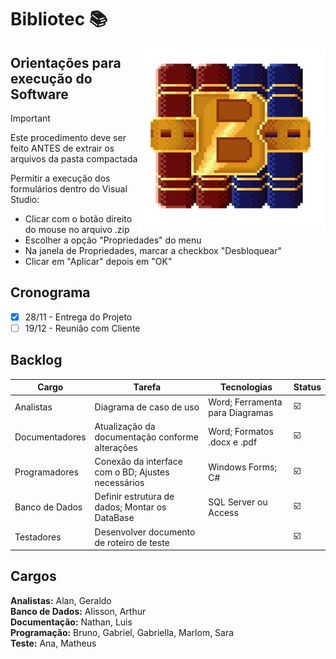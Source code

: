 # Bibliotec 📚

<img align="right" src="Logo_Bibliotec.png" width="300"/>  

## Orientações para execução do Software

> [!IMPORTANT]  
> Este procedimento deve ser feito ANTES de extrair os arquivos da pasta compactada  

Permitir a execução dos formulários dentro do Visual Studio:  
- Clicar com o botão direito do mouse no arquivo .zip  
- Escolher a opção "Propriedades" do menu  
- Na janela de Propriedades, marcar a checkbox "Desbloquear"  
- Clicar em "Aplicar" depois em "OK"  

## Cronograma

- [x] 28/11 - Entrega do Projeto
- [ ] 19/12 - Reunião com Cliente

## Backlog

| Cargo          | Tarefa                                                     | Tecnologias                      | Status   |
| ---            | ---                                                        | ---                              | ---      |
| Analistas      | Diagrama de caso de uso                                    | Word; Ferramenta para Diagramas  | ☑️      |
| Documentadores | Atualização da documentação conforme alterações            | Word; Formatos .docx e .pdf      | ☑️      |
| Programadores  |  Conexão da interface com o BD; Ajustes necessários        | Windows Forms; C#                | ☑️      |
| Banco de Dados | Definir estrutura de dados; Montar os DataBase             | SQL Server ou Access             | ☑️      |
| Testadores     | Desenvolver documento de roteiro de teste                  |                                  | ☑️      |

## Cargos

**Analistas:** Alan, Geraldo  
**Banco de Dados:** Alisson, Arthur  
**Documentação:** Nathan, Luis  
**Programação:** Bruno, Gabriel, Gabriella, Marlom, Sara  
**Teste:** Ana, Matheus  

